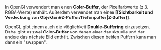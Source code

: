 
In OpenGl verwendent man einen **Color-Buffer**, der Pixelfarbwerte (z.B. RGBA-Werte) enthält.
Außerdem verwendet man einen **[[Sichtbarkeit und Verdeckung von Objekten#Z-Puffer/Tiefenpuffer|Z-Buffer]]**.

OpenGL gibt einem auch die Möglichkeit **Double-Buffering** einzusetzen. Dabei gibt es zwei **Color-Buffer** von denen einer das aktuelle und der andere das nächste Bild enthält. Zwischen diesen beiden Puffern kann man dann ein "swappen".

